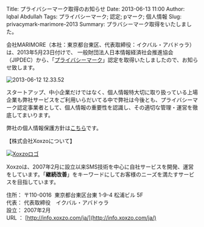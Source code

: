 Title: プライバシーマーク取得のお知らせ
Date: 2013-06-13 11:00
Author: Iqbal Abdullah
Tags: プライバシーマーク; 認定; pマーク; 個人情報
Slug: privacymark-marimore-2013
Summary: プラバシーマーク取得をいたしました。

会社MARIMORE（本社：東京都台東区、代表取締役：イクバル・アバドゥラ）は、2013年5月23日付けで、
一般財団法人日本情報経済社会推進協会（JIPDEC）から、「[プライバシーマーク](http://privacymark.jp/privacy_mark/about/outline_and_purpose.html "プライバシーマークとは")」認定を取得いたしましたので、お知らせ致します。  

![2013-06-12 12.33.52]({filename}/images/privacy-mark/p-mark-cert-2013.jpg "2013-06-12 12.33.52")

スタートアップ、中小企業だけではなく、個人情報特大切に取り扱っている上場企業も弊社サービスをご利用いらだいてる中で弊社は今後とも、プライバシーマーク認定事業者として、個人情報の重要性を認識し、その適切な管理・運営を徹底してまいります。

弊社の個人情報保護方針は[こちら](http://info.xoxzo.com/ja/privacy-policy/ "Xoxzoの個人情報保護方針")です。  

【株式会社Xoxzoについて】

[![Xoxzoロゴ]({filename}/images/xoxzo-logo-02.png)](http://info.xoxzo.com/ja/)

Xoxzoは、2007年2月に設立以来SMS技術を中心に自社サービスを開発、運営をしています。「**継続改善**」をキーワードにしてお客様のニーズを満たすサービスを目指しています。

住所： 〒110-0016  東京都台東区台東 1-9-4 松浦ビル 5F  
代表： 代表取締役　イクバル・アバドゥラ  
設立： 2007年2月  
URL ： [http://info.xoxzo.com/ja/](http://info.xoxzo.com/ja/)

